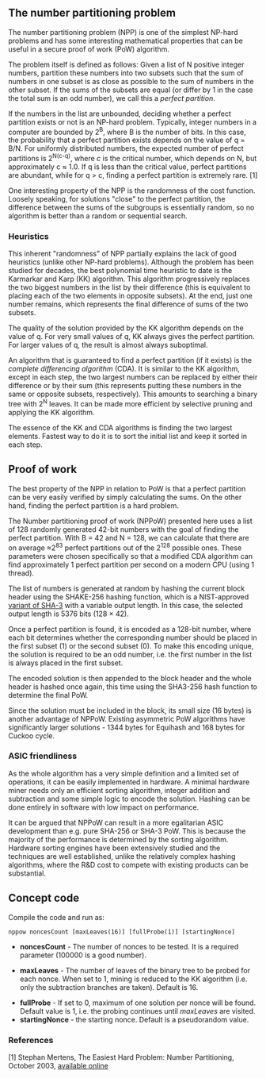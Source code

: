 ## The number partitioning problem

The number partitioning problem (NPP) is one of the simplest NP-hard problems and has some interesting mathematical properties that can be useful in a secure proof of work (PoW) algorithm.

The problem itself is defined as follows: Given a list of N positive integer numbers, partition these numbers into two subsets such that the sum of numbers in one subset is as close as possible to the sum of numbers in the other subset. If the sums of the subsets are equal (or differ by 1 in the case the total sum is an odd number), we call this a *perfect partition*.

If the numbers in the list are unbounded, deciding whether a perfect partition exists or not is an NP-hard problem. Typically, integer numbers in a computer are bounded by 2<sup>B</sup>, where B is the number of bits. In this case, the probability that a perfect partition exists depends on the value of q = B/N. For uniformly distributed numbers, the expected number of perfect partitions is 2<sup>N(c-q)</sup>, where *c* is the critical number, which depends on N, but approximately c ≈ 1.0. If q is less than the critical value, perfect partitions are abundant, while for q > c, finding a perfect partition is extremely rare. [1]

One interesting property of the NPP is the randomness of the cost function. Loosely speaking, for solutions "close" to the perfect partition, the difference between the sums of the subgroups is essentially random, so no algorithm is better than a random or sequential search.

### Heuristics

This inherent "randomness" of NPP partially explains the lack of good heuristics (unlike other NP-hard problems). Although the problem has been studied for decades, the best polynomial time heuristic to date is the Karmarkar and Karp (KK) algorithm. This algorithm progressively replaces the two biggest numbers in the list by their difference (this is equivalent to placing each of the two elements in opposite subsets). At the end, just one number remains, which represents the final difference of sums of the two subsets.

The quality of the solution provided by the KK algorithm depends on the value of q. For very small values of q, KK always gives the perfect partition. For larger values of q, the result is almost always suboptimal.

An algorithm that is guaranteed to find a perfect partition (if it exists) is the *complete differencing algorithm* (CDA). It is similar to the KK algorithm, except in each step, the two largest numbers can be replaced by either their difference or by their sum (this represents putting these numbers in the same or opposite subsets, respectively). This amounts to searching a binary tree with 2<sup>N</sup> leaves. It can be made more efficient by selective pruning and applying the KK algorithm.

The essence of the KK and CDA algorithms is finding the two largest elements. Fastest way to do it is to sort the initial list and keep it sorted in each step.

## Proof of work

The best property of the NPP in relation to PoW is that a perfect partition can be very easily verified by simply calculating the sums. On the other hand, finding the perfect partition is a hard problem.

The Number partitioning proof of work (NPPoW) presented here uses a list of 128 randomly generated 42-bit numbers with the goal of finding the perfect partition. With B = 42 and N = 128, we can calculate that there are on average ≈2<sup>83</sup> perfect partitions out of the 2<sup>128</sup> possible ones. These parameters were chosen specifically so that a modified CDA algorithm can find approximately 1 perfect partition per second on a modern CPU (using 1 thread).

The list of numbers is generated at random by hashing the current block header using the SHAKE-256 hashing function, which is a NIST-approved [variant of SHA-3](https://en.wikipedia.org/wiki/SHA-3#Instances) with a variable output length. In this case, the selected output length is 5376 bits (128 × 42).

Once a perfect partition is found, it is encoded as a 128-bit number, where each bit determines whether the corresponding number should be placed in the first subset (1) or the second subset (0). To make this encoding unique, the solution is required to be an odd number, i.e. the first number in the list is always placed in the first subset.

The encoded solution is then appended to the block header and the whole header is hashed once again, this time using the SHA3-256 hash function to determine the final PoW.

Since the solution must be included in the block, its small size (16 bytes) is another advantage of NPPoW. Existing asymmetric PoW algorithms have significantly larger solutions - 1344 bytes for Equihash and 168 bytes for Cuckoo cycle.

### ASIC friendliness

As the whole algorithm has a very simple definition and a limited set of operations, it can be easily implemented in hardware. A minimal hardware miner needs only an efficient sorting algorithm, integer addition and subtraction and some simple logic to encode the solution. Hashing can be done entirely in software with low impact on performance.

It can be argued that NPPoW can result in a more egalitarian ASIC development than e.g. pure SHA-256 or SHA-3 PoW. This is because the majority of the performance is determined by the sorting algorithm. Hardware sorting engines have been extensively studied and the techniques are well established, unlike the relatively complex hashing algorithms, where the R&D cost to compete with existing products can be substantial.

## Concept code

Compile the code and run as:
```
nppow noncesCount [maxLeaves(16)] [fullProbe(1)] [startingNonce]
```
* **noncesCount** - The number of nonces to be tested. It is a required parameter (100000 is a good number).
- **maxLeaves** - The number of leaves of the binary tree to be probed for each nonce. When set to 1, mining is reduced to the KK algorithm (i.e. only the subtraction branches are taken). Default is 16.
* **fullProbe** - If set to 0, maximum of one solution per nonce will be found. Default value is 1, i.e. the probing continues until *maxLeaves* are visited.
* **startingNonce** - the starting nonce. Default is a pseudorandom value.

### References
[1] Stephan Mertens, The Easiest Hard Problem: Number Partitioning, October 2003, [available online](https://arxiv.org/abs/cond-mat/0310317)

